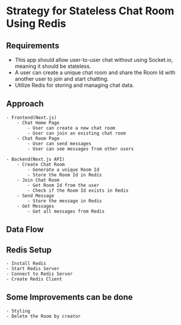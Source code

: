 # Strategy for Stateless Chat Room Using Redis

## Requirements
 - This app should allow user-to-user chat without using Socket.io, meaning it should be stateless.
 - A user can create a unique chat room and share the Room Id with another user to join and start chatting.
 - Utilize Redis for storing and managing chat data.

## Approach
    - Frontend(Next.js)
        - Chat Home Page
            - User can create a new chat room
            - User can join an existing chat room
        - Chat Room Page
            - User can send messages
            - User can see messages from other users

    - Backend(Next.js API)
        - Create Chat Room
            - Generate a unique Room Id
            - Store the Room Id in Redis
        - Join Chat Room
            - Get Room Id from the user
            - Check if the Room Id exists in Redis
        - Send Message
            - Store the message in Redis
        - Get Messages
            - Get all messages from Redis


## Data Flow 

    

## Redis Setup
    - Install Redis
    - Start Redis Server
    - Connect to Redis Server
    - Create Redis Client


## Some Improvements can be done

    - Styling
    - Delete the Room by creator